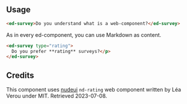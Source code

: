 ## Usage

```html
<ed-survey>Do you understand what is a web-component?</ed-survey>
```

As in every ed-component, you can use Markdown as content.

```html
<ed-survey type="rating">
  Do you prefer **rating** surveys?</p>
</ed-survey>
```

## Credits

This component uses [nudeui](https://github.com/LeaVerou/nudeui/) `nd-rating`
web component written by Léa Verou under MIT. Retrieved 2023-07-08.

